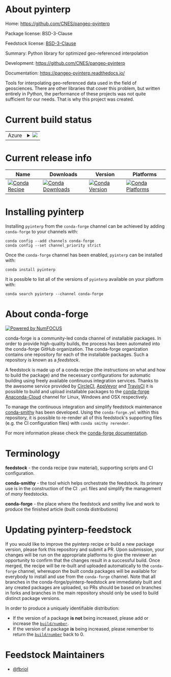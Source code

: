 About pyinterp
==============

Home: https://github.com/CNES/pangeo-pyinterp

Package license: BSD-3-Clause

Feedstock license: [BSD-3-Clause](https://github.com/conda-forge/pyinterp-feedstock/blob/master/LICENSE.txt)

Summary: Python library for optimized geo-referenced interpolation

Development: https://github.com/CNES/pangeo-pyinterp

Documentation: https://pangeo-pyinterp.readthedocs.io/

Tools for interpolating geo-referenced data used in the field of
geosciences. There are other libraries that cover this problem, but written
entirely in Python, the performance of these projects was not quite
sufficient for our needs. That is why this project was created.


Current build status
====================


<table>
    
  <tr>
    <td>Azure</td>
    <td>
      <details>
        <summary>
          <a href="https://dev.azure.com/conda-forge/feedstock-builds/_build/latest?definitionId=7861&branchName=master">
            <img src="https://dev.azure.com/conda-forge/feedstock-builds/_apis/build/status/pyinterp-feedstock?branchName=master">
          </a>
        </summary>
        <table>
          <thead><tr><th>Variant</th><th>Status</th></tr></thead>
          <tbody><tr>
              <td>linux_64_blasmklnumpy1.18python3.7.____cpython</td>
              <td>
                <a href="https://dev.azure.com/conda-forge/feedstock-builds/_build/latest?definitionId=7861&branchName=master">
                  <img src="https://dev.azure.com/conda-forge/feedstock-builds/_apis/build/status/pyinterp-feedstock?branchName=master&jobName=linux&configuration=linux_64_blasmklnumpy1.18python3.7.____cpython" alt="variant">
                </a>
              </td>
            </tr><tr>
              <td>linux_64_blasmklnumpy1.18python3.8.____cpython</td>
              <td>
                <a href="https://dev.azure.com/conda-forge/feedstock-builds/_build/latest?definitionId=7861&branchName=master">
                  <img src="https://dev.azure.com/conda-forge/feedstock-builds/_apis/build/status/pyinterp-feedstock?branchName=master&jobName=linux&configuration=linux_64_blasmklnumpy1.18python3.8.____cpython" alt="variant">
                </a>
              </td>
            </tr><tr>
              <td>linux_64_blasmklnumpy1.19python3.9.____cpython</td>
              <td>
                <a href="https://dev.azure.com/conda-forge/feedstock-builds/_build/latest?definitionId=7861&branchName=master">
                  <img src="https://dev.azure.com/conda-forge/feedstock-builds/_apis/build/status/pyinterp-feedstock?branchName=master&jobName=linux&configuration=linux_64_blasmklnumpy1.19python3.9.____cpython" alt="variant">
                </a>
              </td>
            </tr><tr>
              <td>linux_64_blasopenblasnumpy1.18python3.7.____cpython</td>
              <td>
                <a href="https://dev.azure.com/conda-forge/feedstock-builds/_build/latest?definitionId=7861&branchName=master">
                  <img src="https://dev.azure.com/conda-forge/feedstock-builds/_apis/build/status/pyinterp-feedstock?branchName=master&jobName=linux&configuration=linux_64_blasopenblasnumpy1.18python3.7.____cpython" alt="variant">
                </a>
              </td>
            </tr><tr>
              <td>linux_64_blasopenblasnumpy1.18python3.8.____cpython</td>
              <td>
                <a href="https://dev.azure.com/conda-forge/feedstock-builds/_build/latest?definitionId=7861&branchName=master">
                  <img src="https://dev.azure.com/conda-forge/feedstock-builds/_apis/build/status/pyinterp-feedstock?branchName=master&jobName=linux&configuration=linux_64_blasopenblasnumpy1.18python3.8.____cpython" alt="variant">
                </a>
              </td>
            </tr><tr>
              <td>linux_64_blasopenblasnumpy1.19python3.9.____cpython</td>
              <td>
                <a href="https://dev.azure.com/conda-forge/feedstock-builds/_build/latest?definitionId=7861&branchName=master">
                  <img src="https://dev.azure.com/conda-forge/feedstock-builds/_apis/build/status/pyinterp-feedstock?branchName=master&jobName=linux&configuration=linux_64_blasopenblasnumpy1.19python3.9.____cpython" alt="variant">
                </a>
              </td>
            </tr><tr>
              <td>osx_64_blasmklnumpy1.18python3.7.____cpython</td>
              <td>
                <a href="https://dev.azure.com/conda-forge/feedstock-builds/_build/latest?definitionId=7861&branchName=master">
                  <img src="https://dev.azure.com/conda-forge/feedstock-builds/_apis/build/status/pyinterp-feedstock?branchName=master&jobName=osx&configuration=osx_64_blasmklnumpy1.18python3.7.____cpython" alt="variant">
                </a>
              </td>
            </tr><tr>
              <td>osx_64_blasmklnumpy1.18python3.8.____cpython</td>
              <td>
                <a href="https://dev.azure.com/conda-forge/feedstock-builds/_build/latest?definitionId=7861&branchName=master">
                  <img src="https://dev.azure.com/conda-forge/feedstock-builds/_apis/build/status/pyinterp-feedstock?branchName=master&jobName=osx&configuration=osx_64_blasmklnumpy1.18python3.8.____cpython" alt="variant">
                </a>
              </td>
            </tr><tr>
              <td>osx_64_blasmklnumpy1.19python3.9.____cpython</td>
              <td>
                <a href="https://dev.azure.com/conda-forge/feedstock-builds/_build/latest?definitionId=7861&branchName=master">
                  <img src="https://dev.azure.com/conda-forge/feedstock-builds/_apis/build/status/pyinterp-feedstock?branchName=master&jobName=osx&configuration=osx_64_blasmklnumpy1.19python3.9.____cpython" alt="variant">
                </a>
              </td>
            </tr><tr>
              <td>osx_64_blasopenblasnumpy1.18python3.7.____cpython</td>
              <td>
                <a href="https://dev.azure.com/conda-forge/feedstock-builds/_build/latest?definitionId=7861&branchName=master">
                  <img src="https://dev.azure.com/conda-forge/feedstock-builds/_apis/build/status/pyinterp-feedstock?branchName=master&jobName=osx&configuration=osx_64_blasopenblasnumpy1.18python3.7.____cpython" alt="variant">
                </a>
              </td>
            </tr><tr>
              <td>osx_64_blasopenblasnumpy1.18python3.8.____cpython</td>
              <td>
                <a href="https://dev.azure.com/conda-forge/feedstock-builds/_build/latest?definitionId=7861&branchName=master">
                  <img src="https://dev.azure.com/conda-forge/feedstock-builds/_apis/build/status/pyinterp-feedstock?branchName=master&jobName=osx&configuration=osx_64_blasopenblasnumpy1.18python3.8.____cpython" alt="variant">
                </a>
              </td>
            </tr><tr>
              <td>osx_64_blasopenblasnumpy1.19python3.9.____cpython</td>
              <td>
                <a href="https://dev.azure.com/conda-forge/feedstock-builds/_build/latest?definitionId=7861&branchName=master">
                  <img src="https://dev.azure.com/conda-forge/feedstock-builds/_apis/build/status/pyinterp-feedstock?branchName=master&jobName=osx&configuration=osx_64_blasopenblasnumpy1.19python3.9.____cpython" alt="variant">
                </a>
              </td>
            </tr><tr>
              <td>win_64_blasmklnumpy1.18python3.7.____cpython</td>
              <td>
                <a href="https://dev.azure.com/conda-forge/feedstock-builds/_build/latest?definitionId=7861&branchName=master">
                  <img src="https://dev.azure.com/conda-forge/feedstock-builds/_apis/build/status/pyinterp-feedstock?branchName=master&jobName=win&configuration=win_64_blasmklnumpy1.18python3.7.____cpython" alt="variant">
                </a>
              </td>
            </tr><tr>
              <td>win_64_blasmklnumpy1.18python3.8.____cpython</td>
              <td>
                <a href="https://dev.azure.com/conda-forge/feedstock-builds/_build/latest?definitionId=7861&branchName=master">
                  <img src="https://dev.azure.com/conda-forge/feedstock-builds/_apis/build/status/pyinterp-feedstock?branchName=master&jobName=win&configuration=win_64_blasmklnumpy1.18python3.8.____cpython" alt="variant">
                </a>
              </td>
            </tr><tr>
              <td>win_64_blasmklnumpy1.19python3.9.____cpython</td>
              <td>
                <a href="https://dev.azure.com/conda-forge/feedstock-builds/_build/latest?definitionId=7861&branchName=master">
                  <img src="https://dev.azure.com/conda-forge/feedstock-builds/_apis/build/status/pyinterp-feedstock?branchName=master&jobName=win&configuration=win_64_blasmklnumpy1.19python3.9.____cpython" alt="variant">
                </a>
              </td>
            </tr><tr>
              <td>win_64_blasopenblasnumpy1.18python3.7.____cpython</td>
              <td>
                <a href="https://dev.azure.com/conda-forge/feedstock-builds/_build/latest?definitionId=7861&branchName=master">
                  <img src="https://dev.azure.com/conda-forge/feedstock-builds/_apis/build/status/pyinterp-feedstock?branchName=master&jobName=win&configuration=win_64_blasopenblasnumpy1.18python3.7.____cpython" alt="variant">
                </a>
              </td>
            </tr><tr>
              <td>win_64_blasopenblasnumpy1.18python3.8.____cpython</td>
              <td>
                <a href="https://dev.azure.com/conda-forge/feedstock-builds/_build/latest?definitionId=7861&branchName=master">
                  <img src="https://dev.azure.com/conda-forge/feedstock-builds/_apis/build/status/pyinterp-feedstock?branchName=master&jobName=win&configuration=win_64_blasopenblasnumpy1.18python3.8.____cpython" alt="variant">
                </a>
              </td>
            </tr><tr>
              <td>win_64_blasopenblasnumpy1.19python3.9.____cpython</td>
              <td>
                <a href="https://dev.azure.com/conda-forge/feedstock-builds/_build/latest?definitionId=7861&branchName=master">
                  <img src="https://dev.azure.com/conda-forge/feedstock-builds/_apis/build/status/pyinterp-feedstock?branchName=master&jobName=win&configuration=win_64_blasopenblasnumpy1.19python3.9.____cpython" alt="variant">
                </a>
              </td>
            </tr>
          </tbody>
        </table>
      </details>
    </td>
  </tr>
</table>

Current release info
====================

| Name | Downloads | Version | Platforms |
| --- | --- | --- | --- |
| [![Conda Recipe](https://img.shields.io/badge/recipe-pyinterp-green.svg)](https://anaconda.org/conda-forge/pyinterp) | [![Conda Downloads](https://img.shields.io/conda/dn/conda-forge/pyinterp.svg)](https://anaconda.org/conda-forge/pyinterp) | [![Conda Version](https://img.shields.io/conda/vn/conda-forge/pyinterp.svg)](https://anaconda.org/conda-forge/pyinterp) | [![Conda Platforms](https://img.shields.io/conda/pn/conda-forge/pyinterp.svg)](https://anaconda.org/conda-forge/pyinterp) |

Installing pyinterp
===================

Installing `pyinterp` from the `conda-forge` channel can be achieved by adding `conda-forge` to your channels with:

```
conda config --add channels conda-forge
conda config --set channel_priority strict
```

Once the `conda-forge` channel has been enabled, `pyinterp` can be installed with:

```
conda install pyinterp
```

It is possible to list all of the versions of `pyinterp` available on your platform with:

```
conda search pyinterp --channel conda-forge
```


About conda-forge
=================

[![Powered by
NumFOCUS](https://img.shields.io/badge/powered%20by-NumFOCUS-orange.svg?style=flat&colorA=E1523D&colorB=007D8A)](https://numfocus.org)

conda-forge is a community-led conda channel of installable packages.
In order to provide high-quality builds, the process has been automated into the
conda-forge GitHub organization. The conda-forge organization contains one repository
for each of the installable packages. Such a repository is known as a *feedstock*.

A feedstock is made up of a conda recipe (the instructions on what and how to build
the package) and the necessary configurations for automatic building using freely
available continuous integration services. Thanks to the awesome service provided by
[CircleCI](https://circleci.com/), [AppVeyor](https://www.appveyor.com/)
and [TravisCI](https://travis-ci.com/) it is possible to build and upload installable
packages to the [conda-forge](https://anaconda.org/conda-forge)
[Anaconda-Cloud](https://anaconda.org/) channel for Linux, Windows and OSX respectively.

To manage the continuous integration and simplify feedstock maintenance
[conda-smithy](https://github.com/conda-forge/conda-smithy) has been developed.
Using the ``conda-forge.yml`` within this repository, it is possible to re-render all of
this feedstock's supporting files (e.g. the CI configuration files) with ``conda smithy rerender``.

For more information please check the [conda-forge documentation](https://conda-forge.org/docs/).

Terminology
===========

**feedstock** - the conda recipe (raw material), supporting scripts and CI configuration.

**conda-smithy** - the tool which helps orchestrate the feedstock.
                   Its primary use is in the construction of the CI ``.yml`` files
                   and simplify the management of *many* feedstocks.

**conda-forge** - the place where the feedstock and smithy live and work to
                  produce the finished article (built conda distributions)


Updating pyinterp-feedstock
===========================

If you would like to improve the pyinterp recipe or build a new
package version, please fork this repository and submit a PR. Upon submission,
your changes will be run on the appropriate platforms to give the reviewer an
opportunity to confirm that the changes result in a successful build. Once
merged, the recipe will be re-built and uploaded automatically to the
`conda-forge` channel, whereupon the built conda packages will be available for
everybody to install and use from the `conda-forge` channel.
Note that all branches in the conda-forge/pyinterp-feedstock are
immediately built and any created packages are uploaded, so PRs should be based
on branches in forks and branches in the main repository should only be used to
build distinct package versions.

In order to produce a uniquely identifiable distribution:
 * If the version of a package **is not** being increased, please add or increase
   the [``build/number``](https://docs.conda.io/projects/conda-build/en/latest/resources/define-metadata.html#build-number-and-string).
 * If the version of a package **is** being increased, please remember to return
   the [``build/number``](https://docs.conda.io/projects/conda-build/en/latest/resources/define-metadata.html#build-number-and-string)
   back to 0.

Feedstock Maintainers
=====================

* [@fbriol](https://github.com/fbriol/)

